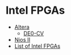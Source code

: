 # Intel FPGAs
* [Altera](https://en.wikipedia.org/wiki/Altera)
  * [DE0-CV](/DE0-CV)
* [Nios II](https://en.wikipedia.org/wiki/Nios_II)
* [List of Intel FPGAs](https://www.intel.com/content/www/us/en/products/details/fpga.html)
